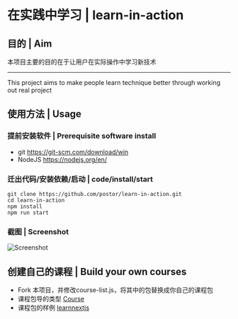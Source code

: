 # 在实践中学习 | learn-in-action 

## 目的 | Aim

本项目主要的目的在于让用户在实际操作中学习新技术

----

This project aims to make people learn technique better through working out real project 

## 使用方法 | Usage

### 提前安装软件 | Prerequisite software install

- git https://git-scm.com/download/win
- NodeJS https://nodejs.org/en/

### 迁出代码/安装依赖/启动 | code/install/start

```
git clone https://github.com/postor/learn-in-action.git
cd learn-in-action
npm install
npm run start
```

### 截图 | Screenshot

![Screenshot](https://raw.githubusercontent.com/postor/learn-in-action/master/resources/images/screenshot.png)


## 创建自己的课程 | Build your own courses

- Fork 本项目，并修改course-list.js，将其中的包替换成你自己的课程包
- 课程包导的类型 [Course](https://learn-in-action.github.io/learn-in-action/gen/Course.html)
- 课程包的样例 [learnnextjs](https://github.com/learn-in-action/learnnextjs)
